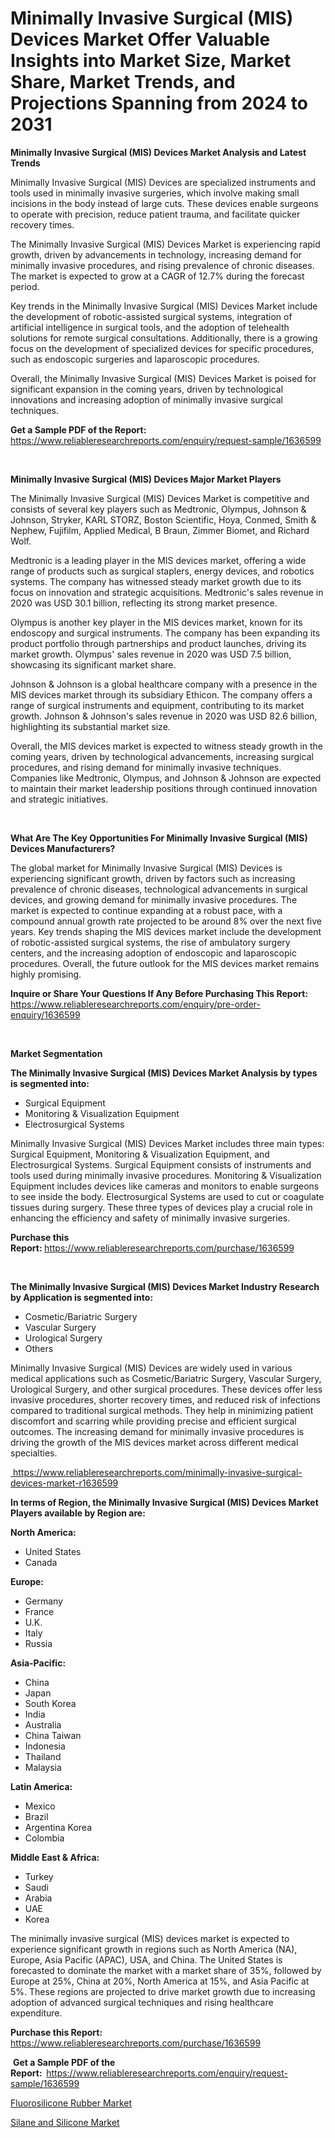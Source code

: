 <p><h1>Minimally Invasive Surgical (MIS) Devices Market Offer Valuable Insights into Market Size, Market Share, Market Trends, and Projections Spanning from 2024 to 2031</h1></p><p><strong>Minimally Invasive Surgical (MIS) Devices Market Analysis and Latest Trends</strong></p>
<p><p>Minimally Invasive Surgical (MIS) Devices are specialized instruments and tools used in minimally invasive surgeries, which involve making small incisions in the body instead of large cuts. These devices enable surgeons to operate with precision, reduce patient trauma, and facilitate quicker recovery times.</p><p>The Minimally Invasive Surgical (MIS) Devices Market is experiencing rapid growth, driven by advancements in technology, increasing demand for minimally invasive procedures, and rising prevalence of chronic diseases. The market is expected to grow at a CAGR of 12.7% during the forecast period.</p><p>Key trends in the Minimally Invasive Surgical (MIS) Devices Market include the development of robotic-assisted surgical systems, integration of artificial intelligence in surgical tools, and the adoption of telehealth solutions for remote surgical consultations. Additionally, there is a growing focus on the development of specialized devices for specific procedures, such as endoscopic surgeries and laparoscopic procedures.</p><p>Overall, the Minimally Invasive Surgical (MIS) Devices Market is poised for significant expansion in the coming years, driven by technological innovations and increasing adoption of minimally invasive surgical techniques.</p></p>
<p><strong>Get a Sample PDF of the Report:&nbsp;</strong> <a href="https://www.reliableresearchreports.com/enquiry/request-sample/1636599">https://www.reliableresearchreports.com/enquiry/request-sample/1636599</a></p>
<p>&nbsp;</p>
<p><strong>Minimally Invasive Surgical (MIS) Devices Major Market Players</strong></p>
<p><p>The Minimally Invasive Surgical (MIS) Devices Market is competitive and consists of several key players such as Medtronic, Olympus, Johnson & Johnson, Stryker, KARL STORZ, Boston Scientific, Hoya, Conmed, Smith & Nephew, Fujifilm, Applied Medical, B Braun, Zimmer Biomet, and Richard Wolf.</p><p>Medtronic is a leading player in the MIS devices market, offering a wide range of products such as surgical staplers, energy devices, and robotics systems. The company has witnessed steady market growth due to its focus on innovation and strategic acquisitions. Medtronic's sales revenue in 2020 was USD 30.1 billion, reflecting its strong market presence.</p><p>Olympus is another key player in the MIS devices market, known for its endoscopy and surgical instruments. The company has been expanding its product portfolio through partnerships and product launches, driving its market growth. Olympus' sales revenue in 2020 was USD 7.5 billion, showcasing its significant market share.</p><p>Johnson & Johnson is a global healthcare company with a presence in the MIS devices market through its subsidiary Ethicon. The company offers a range of surgical instruments and equipment, contributing to its market growth. Johnson & Johnson's sales revenue in 2020 was USD 82.6 billion, highlighting its substantial market size.</p><p>Overall, the MIS devices market is expected to witness steady growth in the coming years, driven by technological advancements, increasing surgical procedures, and rising demand for minimally invasive techniques. Companies like Medtronic, Olympus, and Johnson & Johnson are expected to maintain their market leadership positions through continued innovation and strategic initiatives.</p></p>
<p>&nbsp;</p>
<p><strong>What Are The Key Opportunities For Minimally Invasive Surgical (MIS) Devices Manufacturers?</strong></p>
<p><p>The global market for Minimally Invasive Surgical (MIS) Devices is experiencing significant growth, driven by factors such as increasing prevalence of chronic diseases, technological advancements in surgical devices, and growing demand for minimally invasive procedures. The market is expected to continue expanding at a robust pace, with a compound annual growth rate projected to be around 8% over the next five years. Key trends shaping the MIS devices market include the development of robotic-assisted surgical systems, the rise of ambulatory surgery centers, and the increasing adoption of endoscopic and laparoscopic procedures. Overall, the future outlook for the MIS devices market remains highly promising.</p></p>
<p><strong>Inquire or Share Your Questions If Any Before Purchasing This Report:</strong> <a href="https://www.reliableresearchreports.com/enquiry/pre-order-enquiry/1636599">https://www.reliableresearchreports.com/enquiry/pre-order-enquiry/1636599</a></p>
<p>&nbsp;</p>
<p><strong>Market Segmentation</strong></p>
<p><strong>The Minimally Invasive Surgical (MIS) Devices Market Analysis by types is segmented into:</strong></p>
<p><ul><li>Surgical Equipment</li><li>Monitoring & Visualization Equipment</li><li>Electrosurgical Systems</li></ul></p>
<p><p>Minimally Invasive Surgical (MIS) Devices Market includes three main types: Surgical Equipment, Monitoring & Visualization Equipment, and Electrosurgical Systems. Surgical Equipment consists of instruments and tools used during minimally invasive procedures. Monitoring & Visualization Equipment includes devices like cameras and monitors to enable surgeons to see inside the body. Electrosurgical Systems are used to cut or coagulate tissues during surgery. These three types of devices play a crucial role in enhancing the efficiency and safety of minimally invasive surgeries.</p></p>
<p><strong>Purchase this Report:&nbsp;</strong><a href="https://www.reliableresearchreports.com/purchase/1636599">https://www.reliableresearchreports.com/purchase/1636599</a></p>
<p>&nbsp;</p>
<p><strong>The Minimally Invasive Surgical (MIS) Devices Market Industry Research by Application is segmented into:</strong></p>
<p><ul><li>Cosmetic/Bariatric Surgery</li><li>Vascular Surgery</li><li>Urological Surgery</li><li>Others</li></ul></p>
<p><p>Minimally Invasive Surgical (MIS) Devices are widely used in various medical applications such as Cosmetic/Bariatric Surgery, Vascular Surgery, Urological Surgery, and other surgical procedures. These devices offer less invasive procedures, shorter recovery times, and reduced risk of infections compared to traditional surgical methods. They help in minimizing patient discomfort and scarring while providing precise and efficient surgical outcomes. The increasing demand for minimally invasive procedures is driving the growth of the MIS devices market across different medical specialties.</p></p>
<p><a href="https://www.reliableresearchreports.com/minimally-invasive-surgical-devices-market-r1636599">&nbsp;https://www.reliableresearchreports.com/minimally-invasive-surgical-devices-market-r1636599</a></p>
<p><strong>In terms of Region, the Minimally Invasive Surgical (MIS) Devices Market Players available by Region are:</strong></p>
<p>
    <p> <strong> North America: </strong>
        <ul>
            <li>United States</li>
            <li>Canada</li>
        </ul>
        </p> 
    <p> <strong> Europe: </strong>
        <ul>
            <li>Germany</li>
            <li>France</li>
            <li>U.K.</li>
            <li>Italy</li>
            <li>Russia</li>
        </ul>
        </p> 
    <p> <strong> Asia-Pacific: </strong>
        <ul>
            <li>China</li>
            <li>Japan</li>
            <li>South Korea</li>
            <li>India</li>
            <li>Australia</li>
            <li>China Taiwan</li>
            <li>Indonesia</li>
            <li>Thailand</li>
            <li>Malaysia</li>
        </ul>
        </p> 
    <p> <strong> Latin America: </strong>
        <ul>
            <li>Mexico</li>
            <li>Brazil</li>
            <li>Argentina Korea</li>
            <li>Colombia</li>
        </ul>
        </p> 
    <p> <strong> Middle East & Africa: </strong>
        <ul>
            <li>Turkey</li>
            <li>Saudi</li>
            <li>Arabia</li>
            <li>UAE</li>
            <li>Korea</li>
        </ul>
    </p>
    </p>
<p><p>The minimally invasive surgical (MIS) devices market is expected to experience significant growth in regions such as North America (NA), Europe, Asia Pacific (APAC), USA, and China. The United States is forecasted to dominate the market with a market share of 35%, followed by Europe at 25%, China at 20%, North America at 15%, and Asia Pacific at 5%. These regions are projected to drive market growth due to increasing adoption of advanced surgical techniques and rising healthcare expenditure.</p></p>
<p><strong>Purchase this Report: </strong><a href="https://www.reliableresearchreports.com/purchase/1636599">https://www.reliableresearchreports.com/purchase/1636599</a></p>
<p>&nbsp;<strong>Get a Sample PDF of the Report:&nbsp;&nbsp;</strong><a href="https://www.reliableresearchreports.com/enquiry/request-sample/1636599">https://www.reliableresearchreports.com/enquiry/request-sample/1636599</a></p>
<p><strong></strong></p>
<p><p><a href="https://medium.com/@cpierre31945/analyzing-fluorosilicone-rubber-market-dynamics-and-growth-drivers-and-forecasted-for-period-from-4ad89b66af6f">Fluorosilicone Rubber Market</a></p><p><a href="https://medium.com/@sura.dutkadut/silane-and-silicone-market-size-growth-and-industry-analysis-by-market-segmentation-and-regional-36ae1513ecf2">Silane and Silicone Market</a></p></p>